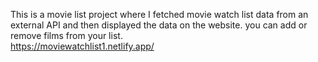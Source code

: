 This is a movie list project where I fetched movie watch list data from an external API and then displayed the data on the website. you can add or remove films from your list.                                                
          https://moviewatchlist1.netlify.app/     
 
